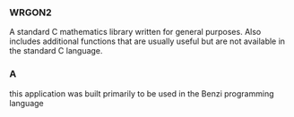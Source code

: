 ### WRGON2
A standard C mathematics library written for general purposes. Also includes additional functions that are usually useful but are not available in the standard C language.

### A
this application was built primarily to be used in the Benzi programming language